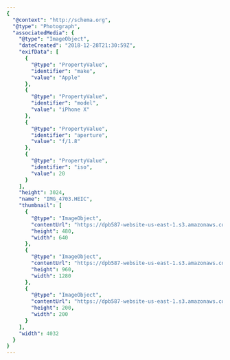 ```yaml
---
{
  "@context": "http://schema.org",
  "@type": "Photograph",
  "associatedMedia": {
    "@type": "ImageObject",
    "dateCreated": "2018-12-28T21:30:59Z",
    "exifData": [
      {
        "@type": "PropertyValue",
        "identifier": "make",
        "value": "Apple"
      },
      {
        "@type": "PropertyValue",
        "identifier": "model",
        "value": "iPhone X"
      },
      {
        "@type": "PropertyValue",
        "identifier": "aperture",
        "value": "f/1.8"
      },
      {
        "@type": "PropertyValue",
        "identifier": "iso",
        "value": 20
      }
    ],
    "height": 3024,
    "name": "IMG_4703.HEIC",
    "thumbnail": [
      {
        "@type": "ImageObject",
        "contentUrl": "https://dpb587-website-us-east-1.s3.amazonaws.com/asset/gallery/2018-colorado-winter-trip/6a70b3c9-61e8-95f1-04a2-c924bd50b7ae~640w.jpg",
        "height": 480,
        "width": 640
      },
      {
        "@type": "ImageObject",
        "contentUrl": "https://dpb587-website-us-east-1.s3.amazonaws.com/asset/gallery/2018-colorado-winter-trip/6a70b3c9-61e8-95f1-04a2-c924bd50b7ae~1280.jpg",
        "height": 960,
        "width": 1280
      },
      {
        "@type": "ImageObject",
        "contentUrl": "https://dpb587-website-us-east-1.s3.amazonaws.com/asset/gallery/2018-colorado-winter-trip/6a70b3c9-61e8-95f1-04a2-c924bd50b7ae~200x200.jpg",
        "height": 200,
        "width": 200
      }
    ],
    "width": 4032
  }
}
---
```

